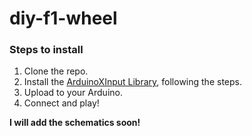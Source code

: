 # diy-f1-wheel

### Steps to install
1. Clone the repo.
2. Install the [ArduinoXInput Library](https://github.com/dmadison/ArduinoXInput), following the steps.
3. Upload to your Arduino.
4. Connect and play!

**I will add the schematics soon!**
